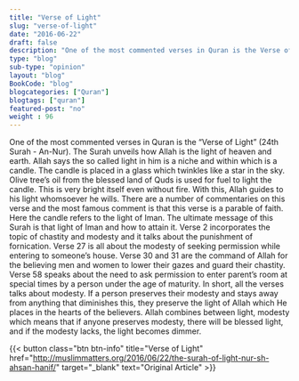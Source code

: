 ```yaml
--- 
title: "Verse of Light" 
slug: "verse-of-light"
date: "2016-06-22" 
draft: false 
description: "One of the most commented verses in Quran is the Verse of Light (24th Surah - An-Nur). The Surah unveils how Allah is the light of heaven and earth." 
type: "blog"
sub-type: "opinion" 
layout: "blog" 
BookCode: "blog"
blogcategories: ["Quran"]
blogtags: ["quran"]
featured-post: "no"
weight : 96
---  
```

 One of the most commented verses in Quran is the “Verse of Light” (24th Surah - An-Nur). The Surah unveils how Allah is the light of heaven and earth. Allah says the so called light in him is a niche and within which is a candle. The candle is placed in a glass which twinkles like a star in the sky. Olive tree’s oil from the blessed land of Quds is used for fuel to light the candle. This is very bright itself even without fire. With this, Allah guides to his light whomsoever he wills. There are a number of commentaries on this verse and the most famous comment is that this verse is a parable of faith. Here the candle refers to the light of Iman. The ultimate message of this Surah is that light of Iman and how to attain it. Verse 2 incorporates the topic of chastity and modesty and it talks about the punishment of fornication. Verse 27 is all about the modesty of seeking permission while entering to someone’s house. Verse 30 and 31 are the command of Allah for the believing men and women to lower their gazes and guard their chastity. Verse 58 speaks about the need to ask permission to enter parent’s room at special times by a person under the age of maturity. In short, all the verses talks about modesty. If a person preserves their modesty and stays away from anything that diminishes this, they preserve the light of Allah which He places in the hearts of the believers. Allah combines between light, modesty which means that if anyone preserves modesty, there will be blessed light, and if the modesty lacks, the light becomes dimmer.

{{< button class="btn btn-info" title="Verse of Light" href="http://muslimmatters.org/2016/06/22/the-surah-of-light-nur-sh-ahsan-hanif/" target="_blank" text="Original Article" >}}